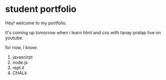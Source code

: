 # student portfolio


Hey! welcome to my portfolio.

 It's coming up tomorrow when i learn html and css with tanay pratap live on youtube.

 for now, I know:

 1. javascirpt
 1. node.js
 1. repl.it
 1. CHALk
                                                            